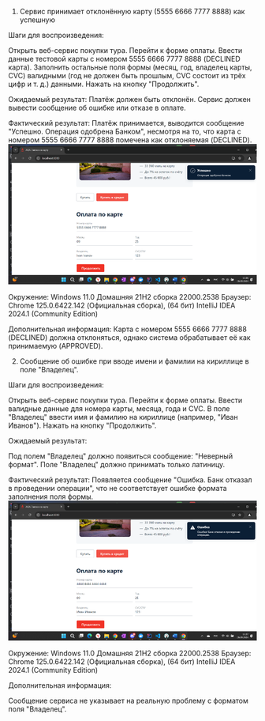 1. Сервис принимает отклонённую карту (5555 6666 7777 8888) как успешную

Шаги для воспроизведения:

Открыть веб-сервис покупки тура.
Перейти к форме оплаты.
Ввести данные тестовой карты с номером 5555 6666 7777 8888 (DECLINED карта).
Заполнить остальные поля формы (месяц, год, владелец карты, CVC) валидными (год не должен быть прошлым, CVC состоит из трёх цифр и т. д.) данными.
Нажать на кнопку "Продолжить".

Ожидаемый результат:
Платёж должен быть отклонён. Сервис должен вывести сообщение об ошибке или отказе в оплате.

Фактический результат:
Платёж принимается, выводится сообщение "Успешно. Операция одобрена Банком", несмотря на то, что карта с номером 5555 6666 7777 8888 помечена как отклоняемая (DECLINED).
![alt text](image.png)


Окружение:
Windows 11.0 Домашняя 21H2 сборка 22000.2538
Браузер: Chrome 125.0.6422.142 (Официальная сборка), (64 бит)
IntelliJ IDEA 2024.1 (Community Edition)


Дополнительная информация:
Карта с номером 5555 6666 7777 8888 (DECLINED) должна отклоняться, однако система обрабатывает её как принимаемую (APPROVED).

2. Сообщение об ошибке при вводе имени и фамилии на кириллице в поле "Владелец".

Шаги для воспроизведения:

Открыть веб-сервис покупки тура.
Перейти к форме оплаты.
Ввести валидные данные для номера карты, месяца, года и CVC.
В поле "Владелец" ввести имя и фамилию на кириллице (например, "Иван Иванов").
Нажать на кнопку "Продолжить".

Ожидаемый результат:

Под полем "Владелец" должно появиться сообщение: "Неверный формат". Поле "Владелец" должно принимать только латиницу.

Фактический результат:
Появляется сообщение "Ошибка. Банк отказал в проведении операции", что не соответствует ошибке формата заполнения поля формы.
![alt text](image-1.png)

Окружение:
Windows 11.0 Домашняя 21H2 сборка 22000.2538
Браузер: Chrome 125.0.6422.142 (Официальная сборка), (64 бит)
IntelliJ IDEA 2024.1 (Community Edition)

Дополнительная информация:

Сообщение сервиса не указывает на реальную проблему с форматом поля "Владелец".





